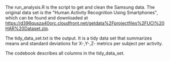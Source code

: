 The run_analysis.R is the script to get and clean the Samsung data. The original data set is the "Human Activity Recognition Using Smartphones", which can be found and downloaded at https://d396qusza40orc.cloudfront.net/getdata%2Fprojectfiles%2FUCI%20HAR%20Dataset.zip.

The tidy_data_set.txt is the output. It is a tidy data set that summarizes means and standard deviations for X-,Y-,Z- metrics per subject per activity.

The codebook describes all columns in the tidy_data_set.
